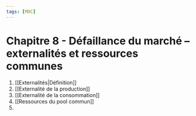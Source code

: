```yaml
---
tags: [MOC] 
---
```


# Chapitre 8 - Défaillance du marché – externalités et ressources communes
1. [[Externalités|Définition]]
2. [[Externalité de la production]]
3. [[Externalité de la consommation]]
4. [[Ressources du pool commun]]
5. 